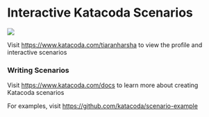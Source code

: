 # Interactive Katacoda Scenarios

[![](http://shields.katacoda.com/katacoda/tiaranharsha/count.svg)](https://www.katacoda.com/tiaranharsha "Get your profile on Katacoda.com")

Visit https://www.katacoda.com/tiaranharsha to view the profile and interactive scenarios

### Writing Scenarios
Visit https://www.katacoda.com/docs to learn more about creating Katacoda scenarios

For examples, visit https://github.com/katacoda/scenario-example
